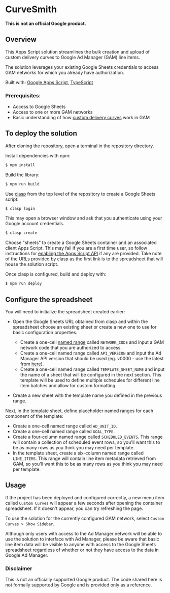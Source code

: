 # CurveSmith

**This is not an official Google product.**

## Overview

This Apps Script solution streamlines the bulk creation and upload of custom
delivery curves to Google Ad Manager (GAM) line items.

The solution leverages your existing Google Sheets credentials to access GAM
networks for which you already have authorization.

Built with: [Google Apps Script](https://www.google.com/script/start/),
[TypeScript](https://www.typescriptlang.org/)

### Prerequisites:

*   Access to Google Sheets
*   Access to one or more GAM networks
*   Basic understanding of how
    [custom delivery curves](https://support.google.com/admanager/answer/9293326?hl=en)
    work in GAM

## To deploy the solution

After cloning the repository, open a terminal in the repository directory.

Install dependencies with npm:

```sh
$ npm install
```

Build the library:

```sh
$ npm run build
```

Use [clasp](https://developers.google.com/apps-script/guides/clasp#installation)
from the top level of the repository to create a Google Sheets script:

```sh
$ clasp login
```

This may open a browser window and ask that you authenticate using your Google
account credentials.

```sh
$ clasp create
```

Choose "sheets" to create a Google Sheets container and an associated client
Apps Script. This may fail if you are a first time user, so follow instructions
for [enabling the Apps Script API](https://script.google.com/home/usersettings)
if any are provided. Take note of the URLs provided by clasp as the first link
is to the spreadsheet that will house the solution script.

Once clasp is configured, build and deploy with:

```sh
$ npm run deploy
```

## Configure the spreadsheet

You will need to initialize the spreadsheet created earlier:

*   Open the Google Sheets URL obtained from clasp and within the spreadsheet
    choose an existing sheet or create a new one to use for basic configuration
    properties.

    *   Create a one-cell
        [named range](https://support.google.com/docs/answer/63175) called
        `NETWORK_CODE` and input a GAM network code that you are authorized to
        access.
    *   Create a one-cell named range called `API_VERSION` and input the Ad
        Manager API version that should be used (eg. v0000 - use the latest from
        [here](https://developers.google.com/ad-manager/api/rel_notes)).
    *   Create a one-cell named range called `TEMPLATE_SHEET_NAME` and input the
        name of a sheet that will be configured in the next section. This
        template will be used to define multiple schedules for different line
        item batches and allow for custom formatting.

*   Create a new sheet with the template name you defined in the previous range.

Next, in the template sheet, define placeholder named ranges for each component
of the template:

*   Create a one-cell named range called `AD_UNIT_ID`.
*   Create a one-cell named range called `GOAL_TYPE`.
*   Create a four-column named range called `SCHEDULED_EVENTS`. This range will
    contain a collection of scheduled event rows, so you'll want this to be as
    many rows as you think you may need per template.
*   In the template sheet, create a six-column named range called `LINE_ITEMS`.
    This range will contain line item metadata retrieved from GAM, so you'll
    want this to be as many rows as you think you may need per template.

## Usage

If the project has been deployed and configured correctly, a new menu item
called `Custom Curves` will appear a few seconds after opening the container
spreadsheet. If it doesn't appear, you can try refreshing the page.

To use the solution for the currently configured GAM network, select `Custom
Curves > Show Sidebar`.

Although only users with access to the Ad Manager network will be able to use
the solution to interface with Ad Manager, please be aware that basic line item
data will be visible to anyone with access to the Google Sheets spreadsheet
regardless of whether or not they have access to the data in Google Ad Manager.

### Disclaimer

This is not an officially supported Google product. The code shared here is not
formally supported by Google and is provided only as a reference.
